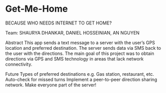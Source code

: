 # Get-Me-Home
BECAUSE WHO NEEDS INTERNET TO GET HOME? 

Team: SHAURYA DHANKAR, DANIEL HOSSEINIAN, AN NGUYEN

Abstract
This app sends a text message to a server with the user’s GPS location and preferred destination.
The server sends data via SMS back to the user with the directions.
The main goal of this project was to obtain directions via GPS and SMS technology in areas that lack network connectivity.

Future
Types of preferred destinations e.g. Gas station, restaurant, etc.
Auto-check for missed turns
Implement a peer-to-peer direction sharing network. Make everyone part of the server!

